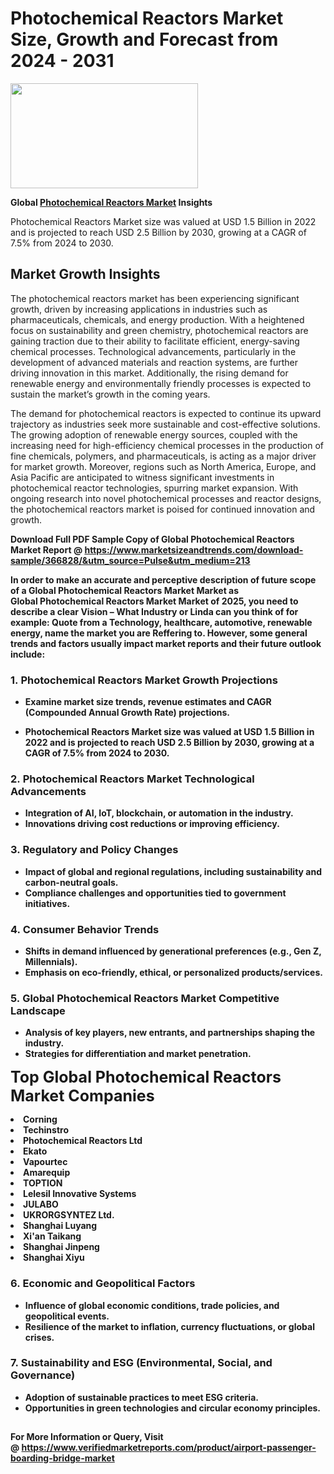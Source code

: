 <H1>Photochemical Reactors Market Size, Growth and Forecast from 2024 - 2031</H1><img class="aligncenter size-medium wp-image-584254" src="https://thirdeyenews.in/wp-content/uploads/2024/09/Global-Market-Research-300x168.jpeg" alt="" width="300" height="168" /><p><strong>Global&nbsp;<a href="https://www.marketsizeandtrends.com/download-sample/366828/&amp;utm_source=Pulse&amp;utm_medium=213">Photochemical Reactors Market</a> Insights</strong></p><p>Photochemical Reactors Market size was valued at USD 1.5 Billion in 2022 and is projected to reach USD 2.5 Billion by 2030, growing at a CAGR of 7.5% from 2024 to 2030.</p><p><h2>Market Growth Insights</h2> <p>The photochemical reactors market has been experiencing significant growth, driven by increasing applications in industries such as pharmaceuticals, chemicals, and energy production. With a heightened focus on sustainability and green chemistry, photochemical reactors are gaining traction due to their ability to facilitate efficient, energy-saving chemical processes. Technological advancements, particularly in the development of advanced materials and reaction systems, are further driving innovation in this market. Additionally, the rising demand for renewable energy and environmentally friendly processes is expected to sustain the market’s growth in the coming years.</p> <p><strong></strong></p> <p>The demand for photochemical reactors is expected to continue its upward trajectory as industries seek more sustainable and cost-effective solutions. The growing adoption of renewable energy sources, coupled with the increasing need for high-efficiency chemical processes in the production of fine chemicals, polymers, and pharmaceuticals, is acting as a major driver for market growth. Moreover, regions such as North America, Europe, and Asia Pacific are anticipated to witness significant investments in photochemical reactor technologies, spurring market expansion. With ongoing research into novel photochemical processes and reactor designs, the photochemical reactors market is poised for continued innovation and growth.</p> <p><strong></p><p><span class=""><strong>Download Full PDF Sample Copy of Global Photochemical Reactors Market Report</strong> @ <a href="https://www.marketsizeandtrends.com/download-sample/366828/&amp;utm_source=Pulse&amp;utm_medium=213" target="_blank">https://www.marketsizeandtrends.com/download-sample/366828/&amp;utm_source=Pulse&amp;utm_medium=213</a></span></p><p>In order to make an accurate and perceptive description of future scope of a Global&nbsp;Photochemical Reactors Market Market as Global&nbsp;Photochemical Reactors Market Market of 2025, you need to describe a clear Vision &ndash; What Industry or Linda can you think of for example: Quote from a Technology, healthcare, automotive, renewable energy, name the market you are Reffering to. However, some general trends and factors usually impact market reports and their future outlook include:</p><h3>1.&nbsp;<strong>Photochemical Reactors Market Growth Projections</strong></h3><ul><li>Examine market size trends, revenue estimates and CAGR (Compounded Annual Growth Rate) projections.</li><li><p>Photochemical Reactors Market size was valued at USD 1.5 Billion in 2022 and is projected to reach USD 2.5 Billion by 2030, growing at a CAGR of 7.5% from 2024 to 2030.</p></li></ul><h3>2.&nbsp;<strong>Photochemical Reactors Market Technological Advancements</strong></h3><ul><li>Integration of AI, IoT, blockchain, or automation in the industry.</li><li>Innovations driving cost reductions or improving efficiency.</li></ul><h3>3.&nbsp;<strong>Regulatory and Policy Changes</strong></h3><ul><li>Impact of global and regional regulations, including sustainability and carbon-neutral goals.</li><li>Compliance challenges and opportunities tied to government initiatives.</li></ul><h3>4.&nbsp;<strong>Consumer Behavior Trends</strong></h3><ul><li>Shifts in demand influenced by generational preferences (e.g., Gen Z, Millennials).</li><li>Emphasis on eco-friendly, ethical, or personalized products/services.</li></ul><h3>5.&nbsp;<strong>Global Photochemical Reactors Market Competitive Landscape</strong></h3><ul><li>Analysis of key players, new entrants, and partnerships shaping the industry.</li><li>Strategies for differentiation and market penetration.</li></ul><p data-pm-slice="1 1 []"><span style="color: inherit; font-family: inherit; font-size: 25px;">Top Global Photochemical Reactors Market Companies</span></p><div class="" data-test-id=""><p><li>Corning</li><li> Techinstro</li><li> Photochemical Reactors Ltd</li><li> Ekato</li><li> Vapourtec</li><li> Amarequip</li><li> TOPTION</li><li> Lelesil Innovative Systems</li><li> JULABO</li><li> UKRORGSYNTEZ Ltd.</li><li> Shanghai Luyang</li><li> Xi'an Taikang</li><li> Shanghai Jinpeng</li><li> Shanghai Xiyu</li></p></div><h3>6.&nbsp;<strong>Economic and Geopolitical Factors</strong></h3><ul><li>Influence of global economic conditions, trade policies, and geopolitical events.</li><li>Resilience of the market to inflation, currency fluctuations, or global crises.</li></ul><h3>7.&nbsp;<strong>Sustainability and ESG (Environmental, Social, and Governance)</strong></h3><ul><li>Adoption of sustainable practices to meet ESG criteria.</li><li>Opportunities in green technologies and circular economy principles.</li></ul><h2><strong style="font-size: 14px;">For More Information or Query, Visit @&nbsp;</strong><a style="background-color: #ffffff; font-size: 14px;" href="https://www.marketsizeandtrends.com/report/photochemical-reactors-market/" target="_blank">https://www.verifiedmarketreports.com/product/airport-passenger-boarding-bridge-market</a></h2>
